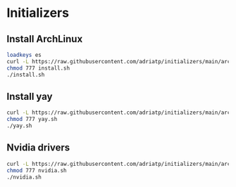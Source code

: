 # Initializers

## Install ArchLinux
```bash
loadkeys es
curl -L https://raw.githubusercontent.com/adriatp/initializers/main/arc/install.sh > install.sh
chmod 777 install.sh
./install.sh
```

## Install yay

```bash
curl -L https://raw.githubusercontent.com/adriatp/initializers/main/arc/yay.sh > yay.sh
chmod 777 yay.sh
./yay.sh
```

## Nvidia drivers

```bash
curl -L https://raw.githubusercontent.com/adriatp/initializers/main/arc/nvidia.sh > nvidia.sh
chmod 777 nvidia.sh
./nvidia.sh
```

